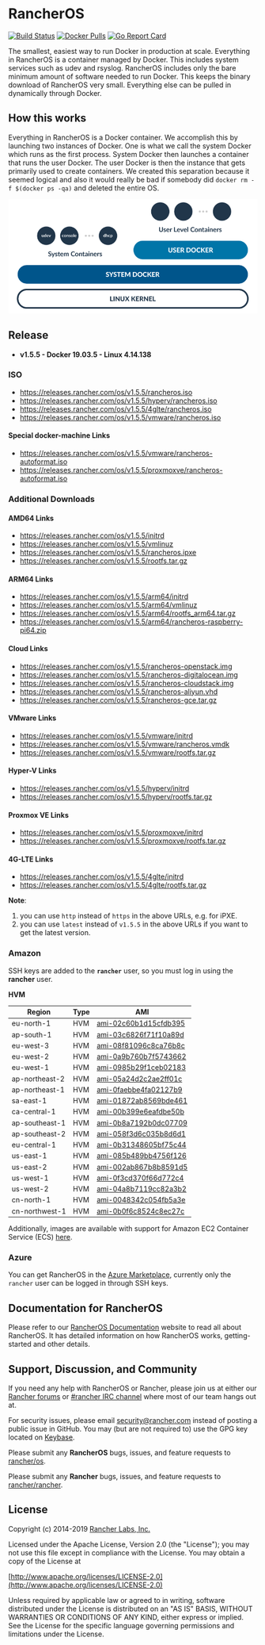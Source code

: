 # RancherOS

[![Build Status](https://drone-pr.rancher.io/api/badges/rancher/os/status.svg?branch=master)](https://drone-pr.rancher.io/rancher/os)
[![Docker Pulls](https://img.shields.io/docker/pulls/rancher/os.svg)](https://store.docker.com/community/images/rancher/os)
[![Go Report Card](https://goreportcard.com/badge/github.com/rancher/os)](https://goreportcard.com/badge/github.com/rancher/os)

The smallest, easiest way to run Docker in production at scale.  Everything in RancherOS is a container managed by Docker.  This includes system services such as udev and rsyslog.  RancherOS includes only the bare minimum amount of software needed to run Docker.  This keeps the binary download of RancherOS very small.  Everything else can be pulled in dynamically through Docker.

## How this works

Everything in RancherOS is a Docker container.  We accomplish this by launching two instances of
Docker.  One is what we call the system Docker which runs as the first process.  System Docker then launches
a container that runs the user Docker.  The user Docker is then the instance that gets primarily
used to create containers.  We created this separation because it seemed logical and also
it would really be bad if somebody did `docker rm -f $(docker ps -qa)` and deleted the entire OS.

![How it works](./rancheros.png "How it works")

## Release

- **v1.5.5 - Docker 19.03.5 - Linux 4.14.138**

### ISO

- https://releases.rancher.com/os/v1.5.5/rancheros.iso
- https://releases.rancher.com/os/v1.5.5/hyperv/rancheros.iso
- https://releases.rancher.com/os/v1.5.5/4glte/rancheros.iso
- https://releases.rancher.com/os/v1.5.5/vmware/rancheros.iso

#### Special docker-machine Links

- https://releases.rancher.com/os/v1.5.5/vmware/rancheros-autoformat.iso
- https://releases.rancher.com/os/v1.5.5/proxmoxve/rancheros-autoformat.iso

### Additional Downloads

#### AMD64 Links

* https://releases.rancher.com/os/v1.5.5/initrd
* https://releases.rancher.com/os/v1.5.5/vmlinuz
* https://releases.rancher.com/os/v1.5.5/rancheros.ipxe
* https://releases.rancher.com/os/v1.5.5/rootfs.tar.gz

#### ARM64 Links

* https://releases.rancher.com/os/v1.5.5/arm64/initrd
* https://releases.rancher.com/os/v1.5.5/arm64/vmlinuz
* https://releases.rancher.com/os/v1.5.5/arm64/rootfs_arm64.tar.gz
* https://releases.rancher.com/os/v1.5.5/arm64/rancheros-raspberry-pi64.zip

#### Cloud Links

* https://releases.rancher.com/os/v1.5.5/rancheros-openstack.img
* https://releases.rancher.com/os/v1.5.5/rancheros-digitalocean.img
* https://releases.rancher.com/os/v1.5.5/rancheros-cloudstack.img
* https://releases.rancher.com/os/v1.5.5/rancheros-aliyun.vhd
* https://releases.rancher.com/os/v1.5.5/rancheros-gce.tar.gz

#### VMware Links

* https://releases.rancher.com/os/v1.5.5/vmware/initrd
* https://releases.rancher.com/os/v1.5.5/vmware/rancheros.vmdk
* https://releases.rancher.com/os/v1.5.5/vmware/rootfs.tar.gz

#### Hyper-V Links

* https://releases.rancher.com/os/v1.5.5/hyperv/initrd
* https://releases.rancher.com/os/v1.5.5/hyperv/rootfs.tar.gz

#### Proxmox VE Links

* https://releases.rancher.com/os/v1.5.5/proxmoxve/initrd
* https://releases.rancher.com/os/v1.5.5/proxmoxve/rootfs.tar.gz

#### 4G-LTE Links

* https://releases.rancher.com/os/v1.5.5/4glte/initrd
* https://releases.rancher.com/os/v1.5.5/4glte/rootfs.tar.gz

**Note**:
1. you can use `http` instead of `https` in the above URLs, e.g. for iPXE.
2. you can use `latest` instead of `v1.5.5` in the above URLs if you want to get the latest version.

### Amazon

SSH keys are added to the **`rancher`** user, so you must log in using the **rancher** user.

**HVM**

Region | Type | AMI
-------|------|------
eu-north-1 | HVM | [ami-02c60b1d15cfdb395](https://eu-north-1.console.aws.amazon.com/ec2/home?region=eu-north-1#launchInstanceWizard:ami=ami-02c60b1d15cfdb395)
ap-south-1 | HVM | [ami-03c6826f71f10a89d](https://ap-south-1.console.aws.amazon.com/ec2/home?region=ap-south-1#launchInstanceWizard:ami=ami-03c6826f71f10a89d)
eu-west-3 | HVM | [ami-08f81096c8ca76b8c](https://eu-west-3.console.aws.amazon.com/ec2/home?region=eu-west-3#launchInstanceWizard:ami=ami-08f81096c8ca76b8c)
eu-west-2 | HVM | [ami-0a9b760b7f5743662](https://eu-west-2.console.aws.amazon.com/ec2/home?region=eu-west-2#launchInstanceWizard:ami=ami-0a9b760b7f5743662)
eu-west-1 | HVM | [ami-0985b29f1ceb02183](https://eu-west-1.console.aws.amazon.com/ec2/home?region=eu-west-1#launchInstanceWizard:ami=ami-0985b29f1ceb02183)
ap-northeast-2 | HVM | [ami-05a24d2c2ae2ff01c](https://ap-northeast-2.console.aws.amazon.com/ec2/home?region=ap-northeast-2#launchInstanceWizard:ami=ami-05a24d2c2ae2ff01c)
ap-northeast-1 | HVM | [ami-0faebbe4fa02127b9](https://ap-northeast-1.console.aws.amazon.com/ec2/home?region=ap-northeast-1#launchInstanceWizard:ami=ami-0faebbe4fa02127b9)
sa-east-1 | HVM | [ami-01872ab8569bde461](https://sa-east-1.console.aws.amazon.com/ec2/home?region=sa-east-1#launchInstanceWizard:ami=ami-01872ab8569bde461)
ca-central-1 | HVM | [ami-00b399e6eafdbe50b](https://ca-central-1.console.aws.amazon.com/ec2/home?region=ca-central-1#launchInstanceWizard:ami=ami-00b399e6eafdbe50b)
ap-southeast-1 | HVM | [ami-0b8a7192b0dc07709](https://ap-southeast-1.console.aws.amazon.com/ec2/home?region=ap-southeast-1#launchInstanceWizard:ami=ami-0b8a7192b0dc07709)
ap-southeast-2 | HVM | [ami-058f3d6c035b8d6d1](https://ap-southeast-2.console.aws.amazon.com/ec2/home?region=ap-southeast-2#launchInstanceWizard:ami=ami-058f3d6c035b8d6d1)
eu-central-1 | HVM | [ami-0b31348605bf75c44](https://eu-central-1.console.aws.amazon.com/ec2/home?region=eu-central-1#launchInstanceWizard:ami=ami-0b31348605bf75c44)
us-east-1 | HVM | [ami-085b489bb4756f126](https://us-east-1.console.aws.amazon.com/ec2/home?region=us-east-1#launchInstanceWizard:ami=ami-085b489bb4756f126)
us-east-2 | HVM | [ami-002ab867b8b8591d5](https://us-east-2.console.aws.amazon.com/ec2/home?region=us-east-2#launchInstanceWizard:ami=ami-002ab867b8b8591d5)
us-west-1 | HVM | [ami-0f3cd370f66d772c4](https://us-west-1.console.aws.amazon.com/ec2/home?region=us-west-1#launchInstanceWizard:ami=ami-0f3cd370f66d772c4)
us-west-2 | HVM | [ami-04a8b7119cc82a3b2](https://us-west-2.console.aws.amazon.com/ec2/home?region=us-west-2#launchInstanceWizard:ami=ami-04a8b7119cc82a3b2)
cn-north-1 | HVM | [ami-0048342c054fb5a3e](https://cn-north-1.console.amazonaws.cn/ec2/home?region=cn-north-1#launchInstanceWizard:ami=ami-0048342c054fb5a3e)
cn-northwest-1 | HVM | [ami-0b0f6c8524c8ec27c](https://cn-northwest-1.console.amazonaws.cn/ec2/home?region=cn-northwest-1#launchInstanceWizard:ami=ami-0b0f6c8524c8ec27c)

Additionally, images are available with support for Amazon EC2 Container Service (ECS) [here](https://rancher.com/docs/os/v1.x/en/installation/amazon-ecs/#amazon-ecs-enabled-amis).

### Azure

You can get RancherOS in the [Azure Marketplace](https://azuremarketplace.microsoft.com/en-us/marketplace/apps/rancher.rancheros), currently only the `rancher` user can be logged in through SSH keys.

## Documentation for RancherOS

Please refer to our [RancherOS Documentation](https://rancher.com/docs/os/v1.x/en/) website to read all about RancherOS. It has detailed information on how RancherOS works, getting-started and other details.

## Support, Discussion, and Community
If you need any help with RancherOS or Rancher, please join us at either our [Rancher forums](http://forums.rancher.com) or [#rancher IRC channel](http://webchat.freenode.net/?channels=rancher) where most of our team hangs out at.

For security issues, please email security@rancher.com instead of posting a public issue in GitHub.  You may (but are not required to) use the GPG key located on [Keybase](https://keybase.io/rancher).


Please submit any **RancherOS** bugs, issues, and feature requests to [rancher/os](//github.com/rancher/os/issues).

Please submit any **Rancher** bugs, issues, and feature requests to [rancher/rancher](//github.com/rancher/rancher/issues).

## License

Copyright (c) 2014-2019 [Rancher Labs, Inc.](http://rancher.com)

Licensed under the Apache License, Version 2.0 (the "License");
you may not use this file except in compliance with the License.
You may obtain a copy of the License at

[http://www.apache.org/licenses/LICENSE-2.0](http://www.apache.org/licenses/LICENSE-2.0)

Unless required by applicable law or agreed to in writing, software
distributed under the License is distributed on an "AS IS" BASIS,
WITHOUT WARRANTIES OR CONDITIONS OF ANY KIND, either express or implied.
See the License for the specific language governing permissions and
limitations under the License.
